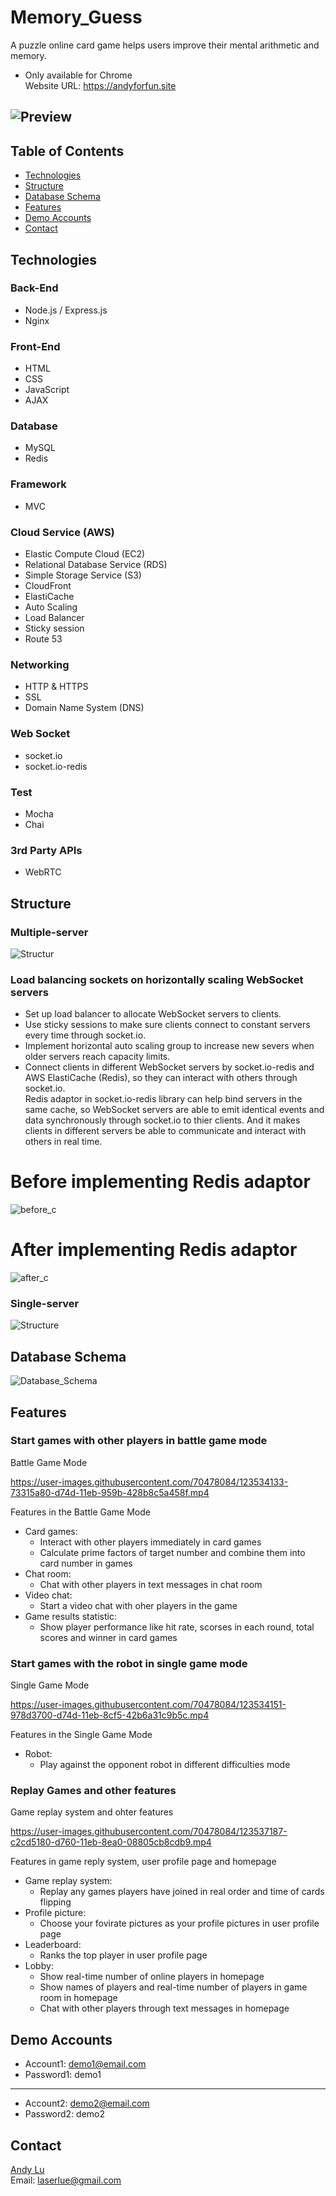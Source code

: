 # Memory_Guess

A puzzle online card game helps users improve their mental arithmetic and memory.
* Only available for Chrome  
Website URL: https://andyforfun.site

![Preview](https://memoryguessforreadme.s3.ap-northeast-1.amazonaws.com/preview.png)
---

## Table of Contents
* [Technologies](#Technologies)
* [Structure](#Structure)
* [Database Schema](#Database-Schema)
* [Features](#Features)
* [Demo Accounts](#Demo-Accounts)
* [Contact](#Contact)

## Technologies
### Back-End
* Node.js / Express.js
* Nginx
### Front-End
* HTML
* CSS
* JavaScript
* AJAX
### Database
* MySQL
* Redis
### Framework
* MVC
### Cloud Service (AWS)
* Elastic Compute Cloud (EC2)
* Relational Database Service (RDS)
* Simple Storage Service (S3)
* CloudFront
* ElastiCache
* Auto Scaling
* Load Balancer
* Sticky session
* Route 53
### Networking
* HTTP & HTTPS
* SSL
* Domain Name System (DNS)
### Web Socket
* socket.io
* socket.io-redis
### Test
* Mocha
* Chai
### 3rd Party APIs
* WebRTC

## Structure
### Multiple-server
![Structur](https://user-images.githubusercontent.com/70478084/123537000-f360bb80-d75f-11eb-947e-1221790f18be.jpeg)

### Load balancing sockets on horizontally scaling WebSocket servers
* Set up load balancer to allocate WebSocket servers to clients.
* Use sticky sessions to make sure clients connect to constant servers every time through socket.io.
* Implement horizontal auto scaling group to increase new severs when older servers reach capacity limits.
* Connect clients in different WebSocket servers by socket.io-redis and AWS ElastiCache (Redis), so they can interact with others through socket.io.  
Redis adaptor in socket.io-redis library can help bind servers in the same cache, so WebSocket servers are able to emit identical events and data synchronously through socket.io to thier clients. And it makes clients in different servers be able to communicate and interact with others in real time.   

# Before implementing Redis adaptor
![before_c](https://user-images.githubusercontent.com/70478084/123686680-a0335980-d882-11eb-89ec-1903b73abc71.png)

# After implementing Redis adaptor
![after_c](https://user-images.githubusercontent.com/70478084/123686923-e5f02200-d882-11eb-87c7-3d2ba589c010.png)

### Single-server
![Structure](https://user-images.githubusercontent.com/70478084/123537049-30c54900-d760-11eb-9636-6d1c323f2f4a.jpeg)

## Database Schema
![Database_Schema](https://user-images.githubusercontent.com/70478084/123537080-4cc8ea80-d760-11eb-8b46-0813e8ca6de6.png)


## Features
### Start games with other players in battle game mode
Battle Game Mode

https://user-images.githubusercontent.com/70478084/123534133-73315a80-d74d-11eb-959b-428b8c5a458f.mp4

Features in the Battle Game Mode
  * Card games:
    * Interact with other players immediately in card games
    * Calculate prime factors of target number and combine them into card number in games
  * Chat room:
    * Chat with other players in text messages in chat room
  * Video chat:
    * Start a video chat with oher players in the game 
  * Game results statistic:
    * Show player performance like hit rate, scorses in each round, total scores and winner in card games

### Start games with the robot in single game mode
Single Game Mode

https://user-images.githubusercontent.com/70478084/123534151-978d3700-d74d-11eb-8cf5-42b6a31c9b5c.mp4

Features in the Single Game Mode
  * Robot:
    * Play against the opponent robot in different difficulties mode 

### Replay Games and other features
Game replay system and ohter features

https://user-images.githubusercontent.com/70478084/123537187-c2cd5180-d760-11eb-8ea0-08805cb8cdb9.mp4

Features in game reply system, user profile page and homepage
  * Game replay system:
    * Replay any games players have joined in real order and time of cards flipping
  * Profile picture:
    * Choose your fovirate pictures as your profile pictures in user profile page
  * Leaderboard:
    * Ranks the top player in user profile page
  * Lobby:
    * Show real-time number of online players in homepage
    * Show names of players and real-time number of players in game room in homepage
    * Chat with other players through text messages in homepage

## Demo Accounts
* Account1: demo1@email.com
* Password1: demo1
----
* Account2: demo2@email.com
* Password2: demo2

## Contact
<a href="https://github.com/twandylue" target="_blank">Andy Lu</a>  
Email: laserlue@gmail.com
